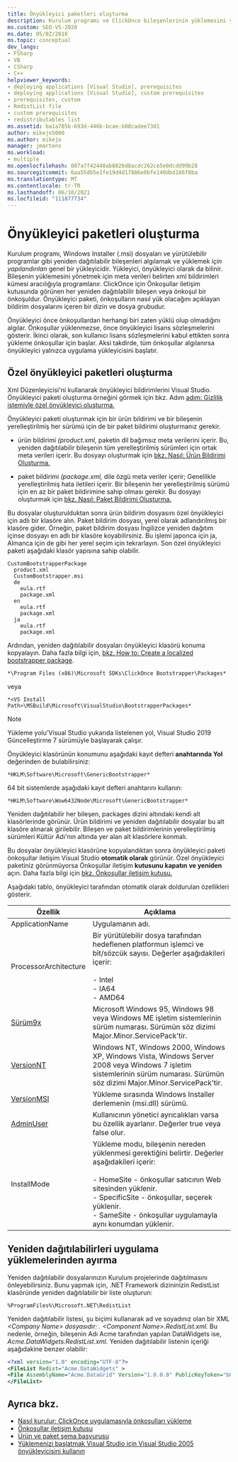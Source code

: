```yaml
---
title: Önyükleyici paketleri oluşturma
description: Kurulum programı ve ClickOnce bileşenlerinin yüklemesini yönetmek için meta verileri belirten XML bildirimlerini kullanma hakkında bilgi edinebilirsiniz.
ms.custom: SEO-VS-2020
ms.date: 05/02/2018
ms.topic: conceptual
dev_langs:
- FSharp
- VB
- CSharp
- C++
helpviewer_keywords:
- deploying applications [Visual Studio], prerequisites
- deploying applications [Visual Studio], custom prerequisites
- prerequisites, custom
- RedistList file
- custom prerequisites
- redistributables list
ms.assetid: ba1a785b-693d-446b-bcae-b88cadee73d1
author: mikejo5000
ms.author: mikejo
manager: jmartens
ms.workload:
- multiple
ms.openlocfilehash: 007a7f42448ab8026d8acdc262ce5e0dcdd99b28
ms.sourcegitcommit: 6aa55db5e1fe19d4d17886e0bfe140dbd186f8ba
ms.translationtype: MT
ms.contentlocale: tr-TR
ms.lasthandoff: 06/10/2021
ms.locfileid: "111877734"
---
```

# <a name="create-bootstrapper-packages"></a>Önyükleyici paketleri oluşturma
Kurulum programı, Windows Installer (.msi) dosyaları ve yürütülebilir programlar gibi yeniden dağıtılabilir bileşenleri algılamak ve yüklemek *için yapılandırılan* genel bir yükleyicidir. Yükleyici, önyükleyici olarak da bilinir. Bileşenin yüklemesini yönetmek için meta verileri belirten xml bildirimleri kümesi aracılığıyla programlanır.  ClickOnce için Önkoşullar iletişim kutusunda  görünen her yeniden dağıtılabilir bileşen veya önkoşul bir önkoşuldur. Önyükleyici paketi, önkoşulların nasıl yük olacağını açıklayan bildirim dosyalarını içeren bir dizin ve dosya grubudur.

Önyükleyici önce önkoşullardan herhangi biri zaten yüklü olup olmadığını algılar. Önkoşullar yüklenmezse, önce önyükleyici lisans sözleşmelerini gösterir. İkinci olarak, son kullanıcı lisans sözleşmelerini kabul ettikten sonra yükleme önkoşullar için başlar. Aksi takdirde, tüm önkoşullar algılanırsa önyükleyici yalnızca uygulama yükleyicisini başlatır.

## <a name="create-custom-bootstrapper-packages"></a>Özel önyükleyici paketleri oluşturma
Xml Düzenleyicisi'ni kullanarak önyükleyici bildirimlerini Visual Studio. Önyükleyici paketi oluşturma örneğini görmek için bkz. Adım [adım: Gizlilik istemiyle özel önyükleyici oluşturma.](../deployment/walkthrough-creating-a-custom-bootstrapper-to-show-a-privacy-prompt.md)

Önyükleyici paketi oluşturmak için bir ürün bildirimi ve bir bileşenin yerelleştirilmiş her sürümü için de bir paket bildirimi oluşturmanız gerekir.

* ürün bildirimi *(product.xml,* paketin dil bağımsız meta verilerini içerir. Bu, yeniden dağıtılabilir bileşenin tüm yerelleştirilmiş sürümleri için ortak meta verileri içerir.  Bu dosyayı oluşturmak için [bkz. Nasıl: Ürün Bildirimi Oluşturma.](../deployment/how-to-create-a-product-manifest.md)

* paket bildirimi *(package.xml,* dile özgü meta veriler içerir; Genellikle yerelleştirilmiş hata iletileri içerir. Bir bileşenin her yerelleştirilmiş sürümü için en az bir paket bildirimine sahip olması gerekir. Bu dosyayı oluşturmak için [bkz. Nasıl: Paket Bildirimi Oluşturma.](../deployment/how-to-create-a-package-manifest.md)

Bu dosyalar oluşturulduktan sonra ürün bildirim dosyasını özel önyükleyici için adlı bir klasöre alın. Paket bildirim dosyası, yerel olarak adlandırılmış bir klasöre gider. Örneğin, paket bildirim dosyası İngilizce yeniden dağıtım içinse dosyayı en adlı bir klasöre koyabilirsiniz. Bu işlemi japonca için ja, Almanca için de gibi her yerel seçim için tekrarlayın. Son özel önyükleyici paketi aşağıdaki klasör yapısına sahip olabilir.

```
CustomBootstrapperPackage
  product.xml
  CustomBootstrapper.msi
  de
    eula.rtf
    package.xml
  en
    eula.rtf
    package.xml
  ja
    eula.rtf
    package.xml
```

Ardından, yeniden dağıtılabilir dosyaları önyükleyici klasörü konuma kopyalayın. Daha fazla bilgi için, [bkz. How to: Create a localized bootstrapper package](../deployment/how-to-create-a-localized-bootstrapper-package.md).

```
*\Program Files (x86)\Microsoft SDKs\ClickOnce Bootstrapper\Packages*
```

veya

```
*<VS Install Path>\MSBuild\Microsoft\VisualStudio\BootstrapperPackages*
```

>[!NOTE]
>Yükleme yolu'Visual Studio yukarıda listelenen yol, Visual Studio 2019 Güncelleştirme 7 sürümüyle başlayarak çalışır.

Önyükleyici klasörünün konumunu aşağıdaki kayıt defteri **anahtarında Yol** değerinden de bulabilirsiniz:

```
*HKLM\Software\Microsoft\GenericBootstrapper*
```

64 bit sistemlerde aşağıdaki kayıt defteri anahtarını kullanın:

```
*HKLM\Software\Wow6432Node\Microsoft\GenericBootstrapper*
```

Yeniden dağıtılabilir her bileşen, packages dizini altındaki kendi alt klasörlerinde görünür. Ürün bildirimi ve yeniden dağıtılabilir dosyalar bu alt klasöre alınarak girilebilir. Bileşen ve paket bildirimlerinin yerelleştirilmiş sürümleri Kültür Adı'nın altında yer alan alt klasörlere konmalı.

Bu dosyalar önyükleyici klasörüne kopyalandıktan sonra önyükleyici paketi önkoşullar iletişim Visual Studio **otomatik olarak** görünür. Özel önyükleyici paketiniz görünmüyorsa Önkoşullar iletişim **kutusunu kapatın ve yeniden** açın. Daha fazla bilgi için [bkz. Önkoşullar iletişim kutusu.](../ide/reference/prerequisites-dialog-box.md)

Aşağıdaki tablo, önyükleyici tarafından otomatik olarak doldurulan özellikleri gösterir.

|Özellik|Açıklama|
|--------------|-----------------|
|ApplicationName|Uygulamanın adı.|
|ProcessorArchitecture|Bir yürütülebilir dosya tarafından hedeflenen platformun işlemci ve bit/sözcük sayısı. Değerler aşağıdakileri içerir:<br /><br /> - Intel<br />- IA64<br />- AMD64|
|[Sürüm9x](/windows/desktop/Msi/version9x)|Microsoft Windows 95, Windows 98 veya Windows ME işletim sistemlerinin sürüm numarası. Sürümün söz dizimi Major.Minor.ServicePack'tir.|
|[VersionNT](/windows/desktop/Msi/versionnt)|Windows NT, Windows 2000, Windows XP, Windows Vista, Windows Server 2008 veya Windows 7 işletim sistemlerinin sürüm numarası. Sürümün söz dizimi Major.Minor.ServicePack'tir.|
|[VersionMSI](/windows/desktop/Msi/versionmsi)|Yükleme sırasında Windows Installer derlemenin (msi.dll) sürümü.|
|[AdminUser](/windows/desktop/Msi/adminuser)|Kullanıcının yönetici ayrıcalıkları varsa bu özellik ayarlanır. Değerler true veya false olur.|
|InstallMode|Yükleme modu, bileşenin nereden yüklenmesi gerektiğini belirtir. Değerler aşağıdakileri içerir:<br /><br /> - HomeSite - önkoşullar satıcının Web sitesinden yüklenir.<br />- SpecificSite - önkoşullar, seçerek yüklenir.<br />- SameSite - önkoşullar uygulamayla aynı konumdan yüklenir.|

## <a name="separate-redistributables-from-application-installations"></a>Yeniden dağıtılabilirleri uygulama yüklemelerinden ayırma
Yeniden dağıtılabilir dosyalarınızın Kurulum projelerinde dağıtılmasını önleyebilirsiniz. Bunu yapmak için, .NET Framework dizininizin RedistList klasöründe yeniden dağıtılabilir bir liste oluşturun:

`%ProgramFiles%\Microsoft.NET\RedistList`

Yeniden dağıtılabilir listesi, şu biçimi kullanarak ad ve soyadınız olan bir XML *\<Company Name> dosyasıdır: . \<Component Name>.RedistList.xml.* Bu nedenle, örneğin, bileşenin Adı Acme tarafından yapılan DataWidgets ise, *Acme.DataWidgets.RedistList.xml.* Yeniden dağıtılabilir listenin içeriği aşağıdakine benzer olabilir:

```xml
<?xml version="1.0" encoding="UTF-8"?>
<FileList Redist="Acme.DataWidgets" >
<File AssemblyName="Acme.DataGrid" Version="1.0.0.0" PublicKeyToken="b03f5f7f11d50a3a" Culture="neutral" ProcessorArchitecture="MSIL" InGAC="true" />
</FileList>
```

## <a name="see-also"></a>Ayrıca bkz.
- [Nasıl kurulur: ClickOnce uygulamasıyla önkoşulları yükleme](../deployment/how-to-install-prerequisites-with-a-clickonce-application.md)
- [Önkoşullar iletişim kutusu](../ide/reference/prerequisites-dialog-box.md)
- [Ürün ve paket şema başvurusu](../deployment/product-and-package-schema-reference.md)
- [Yüklemenizi başlatmak Visual Studio için Visual Studio 2005 önyükleyicisini kullanın](/archive/msdn-magazine/2004/october/visual-studio-2005-bootstrapper-start-kick-your-installation)
